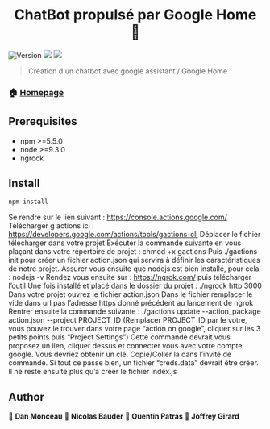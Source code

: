 <h1 align="center">ChatBot propulsé par Google Home 👋</h1>
<p>
  <img alt="Version" src="https://img.shields.io/badge/version-1.0.0-blue.svg?cacheSeconds=2592000" />
  <img src="https://img.shields.io/badge/npm-%3E%3D5.5.0-blue.svg" />
  <img src="https://img.shields.io/badge/node-%3E%3D9.3.0-blue.svg" />


</p>

> Création d'un chatbot avec google assistant / Google Home



### 🏠 [Homepage](https://gitlab.com/chatbotleans45/chatbotleans#readme)

## Prerequisites

- npm >=5.5.0
- node >=9.3.0
- ngrock

## Install

```sh
npm install
```

   Se rendre sur le lien suivant : https://console.actions.google.com/
   Télécharger g actions ici : https://developers.google.com/actions/tools/gactions-cli
   Déplacer le fichier télécharger dans votre projet
 Exécuter la commande suivante en vous plaçant dans votre répertoire de projet : chmod +x gactions
 Puis ./gactions init pour créer un fichier action.json qui servira à définir les caractéristiques de notre projet. 
 Assurer vous ensuite que nodejs est bien installé, pour cela : nodejs -v
 Rendez vous ensuite sur : https://ngrok.com/ puis télécharger l’outil
 Une fois installé et placé dans le dossier du projet : ./ngrock http 3000
 Dans votre projet ouvrez le fichier action.json
 Dans le fichier remplacer le vide dans url pas l’adresse https donné précédent au lancement de ngrok
 Rentrer ensuite la commande suivante : ./gactions update --action_package action.json --project PROJECT_ID (Remplacer PROJECT_ID par le votre, vous pouvez le trouver dans votre page “action on google”, cliquer sur les 3 petits points puis “Project Settings”)
 Cette commande devrait vous proposez un lien, cliquer dessus et connecter vous avec votre compte google. Vous devriez obtenir un clé. Copie/Coller la dans l’invité de commande. 
 Si tout ce passe bien, un fichier “creds.data” devrait être créer.
 Il ne reste ensuite plus qu’a créer le fichier index.js
## Author

👤 **Dan Monceau**
👤 **Nicolas Bauder**
👤 **Quentin Patras**
👤 **Joffrey Girard**
